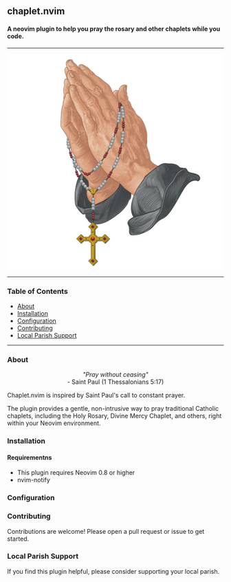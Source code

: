 ## chaplet.nvim 
#### A neovim plugin to help you pray the rosary and other chaplets while you code.

----

<p align="center">
  <img alt="Rosary" height = "500" src="/assets/praying-hands-chaplet.jpg" />
</p>

----

### Table of Contents 
- [About](#about)
- [Installation](#installation)
- [Configuration](#configuration)
- [Contributing](#contributing)
- [Local Parish Support](#local-parish-support)

----

### About 

<p align="center">
    <em>"Pray without ceasing"</em><br>
    - Saint Paul (1 Thessalonians 5:17)
</p>


Chaplet.nvim is inspired by Saint Paul's call to constant prayer. 

The plugin provides a gentle, non-intrusive way to pray traditional Catholic chaplets,
including the Holy Rosary, Divine Mercy Chaplet, and others, right within your Neovim environment. 


### Installation

#### Requirementns 
- This plugin requires Neovim 0.8 or higher
- nvim-notify

### Configuration



### Contributing

Contributions are welcome! Please open a pull request or issue to get started.

### Local Parish Support

If you find this plugin helpful, please consider supporting your local parish. 
